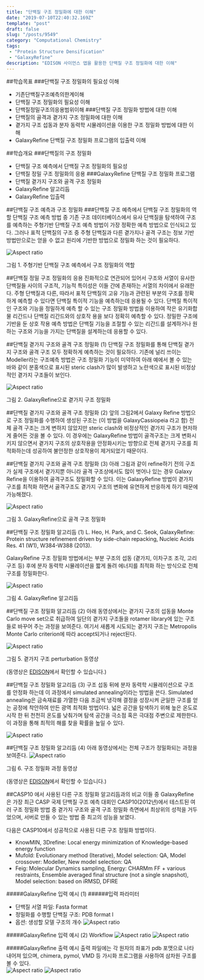 ```yaml
---
title: "단백질 구조 정밀화에 대한 이해"
date: "2019-07-10T22:40:32.169Z"
template: "post"
draft: false
slug: "/posts/9549"
category: "Computational Chemistry"
tags: 
 - "Protein Structure Densification"
 - "GalaxyRefine"
description: "EDISON 사이언스 앱을 활용한 단백질 구조 정밀화에 대한 이해"
---
```

##학습목표
###단백질 구조 정밀화의 필요성 이해 
- 기존단백질구조예측의한계이해
- 단백질 구조 정밀화의 필요성 이해 
-  단백질정밀구조의응용범위이해
###단백질 구조 정밀화 방법에 대한 이해
- 단백질의 골격과 곁가지 구조 정밀화에 대한 이해
- 곁가지 구조 섭동과 분자 동력학 시뮬레이션을 이용한 구조 정밀화 방법에 대한 이해
- GalaxyRefine 단백질 구조 정밀화 프로그램의 입출력 이해
                
##학습개요
###단백질의 구조 정밀화
- 단백질 구조 예측에서 단백질 구조 정밀화의 필요성 
- 단백질 정밀 구조 정밀화의 응용
###GalaxyRefine 단백질 구조 정밀화 프로그램 
- 단백질 곁가지 구조와 골격 구조 정밀화
- GalaxyRefine 알고리듬 
- GalaxyRefine 입출력
                
##단백질 구조 예측과 구조 정밀화
###단백질 구조 예측에서 단백질 구조 정밀화의 역할
단백질 구조 예측 방법 중 기존 구조 데이터베이스에서 유사 단백질을 탐색하여 구조를 예측하는 주형기반 단백질 구조 예측 방법이 가장 정확한 예측 방법으로 인식되고 있다. 그러나 표적 단백질의 구조 중 주형 단백질과 다른 곁가지나 골격 구조는 정보 기반 방법만으로는 얻을 수 없고 원리에 기반한 방법으로 정밀화 하는 것이 필요하다.
  
![Aspect ratio](/media/POST/9549/1.jpg)

그림 1. 주형기반 단백질 구조 예측에서 구조 정밀화의 역할


##단백질 정밀 구조 정밀화의 응용
진화적으로 연관되어 있어서 구조와 서열이 유사한 단백질들 사이의 구조적, 기능적 특이성은 이들 간에 존재하는 서열의 차이에서 유래한다. 주형 단백질과 다른, 따라서 표적 단백질의 고유 기능과 관련된 부분의 구조를 정확하게 예측할 수 있다면 단백질 특이적 기능을 예측하는데 응용될 수 있다. 단백질 특이적인 구조와 기능을 정밀하게 예측 할 수 있는 구조 정밀화 방법을 이용하여 작은 유기화합물 리간드나 단백질 리간드와의 상호작 용을 보다 정확히 예측할 수 있다. 정밀한 구조에 기반을 둔 상호 작용 예측 방법은 단백질 기능을 조절할 수 있는 리간드를 설계하거나 원하는 구조와 기능을 가지는 단백질을 설계하는데 응용할 수 있다.
                
##단백질 곁가지 구조와 골격 구조 정밀화 (1)
단백질 구조 정밀화를 통해 단백질 곁가지 구조와 골격 구조 모두 정확하게 예측하는 것이 필요하다. 기존에 널리 쓰이는 Modeller라는 구조예측 방법은 구조 정밀화 기능이 미약하여 아래 예에서 볼 수 있는 바와 같이 분홍색으로 표시된 steric clash가 많이 발생하고 노란색으로 표시된 비정상적인 곁가지 구조들이 보인다.

![Aspect ratio](/media/POST/9549/2.jpg)


그림 2. GalaxyRefine으로 곁가지 구조 정밀화
                 
##단백질 곁가지 구조와 골격 구조 정밀화 (2)
앞의 그림2에서 Galaxy Refine 방법으로 구조 정밀화를 수행하여 생성된 구조는 (이 방법을 GalaxyCassiopeia 라고 함)
전체 골격 구조는 크게 변하지 않았지만 steric clash와 비정상적인 곁가지 구조가 현저하게 줄어든 것을 볼 수 있다. 이 경우에는 GalaxyRefine 방법이 골격구조는 크게 변화시키지 않으면서 곁가지 구조의 상호작용을 안정화시키는 방향으로 전체 곁가지 구조를 최적화하는데 성공하여 불안정한 상호작용이 제거되었기 때문이다.
                
##단백질 곁가지 구조와 골격 구조 정밀화 (3)
아래 그림과 같이 refine하기 전의 구조가 실제 구조에서 곁가지뿐 아니라 골격 구조상에서도 많이 벗어나 있는 경우 Galaxy Refine을 이용하여 골격구조도 정밀화할 수 있다. 이는 GalaxyRefine 방법이 곁가지 구조를 최적화 하면서 골격구조도 곁가지 구조의 변화에 유연하게 반응하게 하기 때문에 가능해졌다.

![Aspect ratio](/media/POST/9549/3.jpg)


그림 3. GalaxyRefine으로 골격 구조 정밀화
                 
##단백질 구조 정밀화 알고리듬 (1)
L. Heo, H. Park, and C. Seok, GalaxyRefine: Protein structure refinement driven by side-chain repacking, Nucleic Acids Res. 41 (W1), W384-W388 (2013).


GalaxyRefine 구조 정밀화 방법에서는 부분 구조의 섭동 (곁가지, 이차구조 조각, 고리 구조 등) 후에 분자 동력학 시뮬레이션을 짧게 돌려 에너지를 최적화 하는 방식으로 전체 구조를 정밀화한다.

![Aspect ratio](/media/POST/9549/4.jpg)


그림 4. GalaxyRefine 알고리듬
               
##단백질 구조 정밀화 알고리듬 (2)
아래 동영상에서는 곁가지 구조의 섭동을 Monte Carlo move set으로 취급하여 일단의 곁가지 구조들을 rotamer library에 있는 구조들로 바꾸어 주는 과정을 보여준다. 여기서 새롭게 시도되는 곁가지 구조는 Metropolis Monte Carlo criterion에 따라 accept되거나 reject된다.

![Aspect ratio](/media/POST/9549/5.jpg)



그림 5. 곁가지 구조 perturbation 동영상


(동영상은 [EDISON](https://www.edison.re.kr/edison-content?p_p_id=edisoncontent_WAR_edisoncontent2016portlet&p_p_lifecycle=0&p_p_state=maximized&p_p_mode=view&p_p_col_id=column-1&p_p_col_count=1&_edisoncontent_WAR_edisoncontent2016portlet_myaction=generalModifyView&_edisoncontent_WAR_edisoncontent2016portlet_contentDiv=2001003&_edisoncontent_WAR_edisoncontent2016portlet_contentSeq=9549)에서 확인할 수 있습니다.)



##단백질 구조 정밀화 알고리듬 (3)
구조 섭동 뒤에 분자 동력학 시뮬레이션으로 구조를 안정화 하는데 이 과정에서 simulated annealing이라는 방법을 쓴다. Simulated annealing은 금속재료를 가열한 다음 조금씩 냉각해 결정을 성장시켜 균일한 구조를 얻는 공정에 착안하여 만든 광역 최적화 방법이다. 넓은 공간을 탐색하기 위해 높은 온도로 시작 한 뒤 천천히 온도를 낮춰가며 탐색 공간을 극소점 혹은 극대점 주변으로 제한한다. 이 과정을 통해 최적의 해를 찾을 확률을 높일 수 있다.

![Aspect ratio](/media/POST/9549/6.jpg)


##단백질 구조 정밀화 알고리듬 (4)
아래 동영상에서는 전체 구조가 정밀화되는 과정을 보여준다.
![Aspect ratio](/media/POST/9549/7.jpg)

  그림 6. 구조 정밀화 과정 동영상


(동영상은 [EDISON](https://www.edison.re.kr/edison-content?p_p_id=edisoncontent_WAR_edisoncontent2016portlet&p_p_lifecycle=0&p_p_state=maximized&p_p_mode=view&p_p_col_id=column-1&p_p_col_count=1&_edisoncontent_WAR_edisoncontent2016portlet_myaction=generalModifyView&_edisoncontent_WAR_edisoncontent2016portlet_contentDiv=2001003&_edisoncontent_WAR_edisoncontent2016portlet_contentSeq=9549)에서 확인할 수 있습니다.)


##CASP10 에서 사용된 다른 구조 정밀화 알고리듬과의 비교
이들 중 GalaxyRefine은 가장 최근 CASP 국제 단백질 구조 예측 대회인 CASP10(2012년)에서 테스트된 여러 구조 정밀화 방법 중 곁가지 구조와 골격 구조 정밀화 측면에서 최상위의 성적을 거두었으며, 서버로 만들 수 있는 방법 중 최고의 성능을 보였다.
 

다음은 CASP10에서 성공적으로 사용된 다른 구조 정밀화 방법이다.
- KnowMIN, 3Drefine: Local energy minimization of Knowledge-based energy function
- Mufold: Evolutionary method (Iterative), Model selection: QA, Model crossover: Modeller, New model selection: QA
- Feig: Molecular Dynamics sampling, Energy: CHARMm FF + various restraints, Ensemble averaged final structure (not a single snapshot), Model selection: based on iRMSD, DFIRE
                  
#####GalaxyRefine 입력 예시 (1)
######입력 파라미터
- 단백질 서열 파일: Fasta format
- 정밀화를 수행할 단백질 구조: PDB format l 
- 옵션: 생성할 모델 구조의 개수
![Aspect ratio](/media/POST/9549/8.jpg)


                 
#####GalaxyRefine 입력 예시 (2)
Workflow
![Aspect ratio](/media/POST/9549/9.jpg)
![Aspect ratio](/media/POST/9549/10.jpg)


#####GalaxyRefine 출력 예시
출력 파일에는 각 원자의 좌표가 pdb 포맷으로 나타내어져 있으며, chimera, pymol, VMD 등 가시화 프로그램을 사용하여 삼차원 구조를 볼 수 있다.              
 ![Aspect ratio](/media/POST/9549/11.jpg)
![Aspect ratio](/media/POST/9549/12.jpg)

